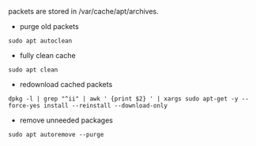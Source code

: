 
packets are stored in /var/cache/apt/archives.

- purge old packets

```
sudo apt autoclean
```

- fully clean cache

```
sudo apt clean
```

- redownload cached packets

```
dpkg -l | grep "^ii" | awk ' {print $2} ' | xargs sudo apt-get -y --force-yes install --reinstall --download-only
```


- remove unneeded packages

```
sudo apt autoremove --purge
```
